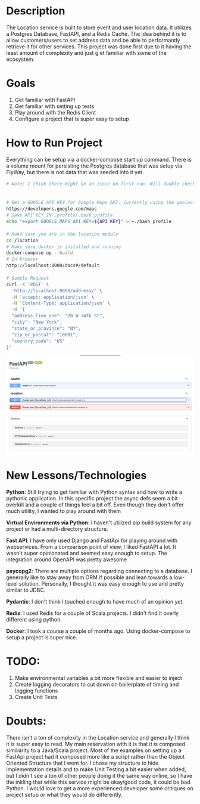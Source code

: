 
# Description
The Location service is built to store event and user location data. It utilizes a Postgres Database,  FastAPI, and a Redis Cache. The idea behind it is to allow customers/users to set address data and be able to performantly retrieve it for other services. This project was done first due to it having the least amount of complexity and just g et familiar with some of the ecosystem. 

# Goals
1. Get familiar with FastAPI
2. Get familiar with setting up tests
3. Play around with the Redis Client
4. Configure a project that is super easy to setup

# How to Run Project
Everything can be setup via a docker-compose start up command. There is a volume mount for persisting the Postgres database that was setup via FlyWay, but there is not data that was seeded into it yet. 

```bash
# Note: I think there might be an issue on first run. Will double check


# Get a GOOGLE API KEY for Google Maps API. Currently using the geolocate API 
https://developers.google.com/maps
# Save API KEY IN .profile/.bash_profile
echo "export GOOGLE_MAPS_API_KEY=${API_KEY}" > ~./bash_profile

# Make sure you are in the location module
cd /location 
# Make sure docker is installed and running
docker-compose up --build
# In browser
http://localhost:8000/docs#/default

# Sample Request
curl -X 'POST' \
  'http://localhost:8000/address/' \
  -H 'accept: application/json' \
  -H 'Content-Type: application/json' \
  -d '{
  "address_line_one": "20 W 34th St",
  "city": "New York",
  "state_or_province": "NY",
  "zip_or_postal": "10001",
  "country_code": "US"
}'
```
![OpenAPI-sample.png](image%2FOpenAPI-sample.png)


# New Lessons/Technologies 

<b>Python</b>: Still trying to get familiar with Python syntax and how to write a pythonic application. In this specific project the async defs seem a bit overkill and a couple of things feel a bit off. Even though they don't offer much utility, I wanted to play around with them

<b>Virtual Environments via Python</b>: I haven't utilized pip build system for any project or had a multi-directory structure. 

<b>Fast API</b>: I have only used Django and FastApi for playing around with webservices. From a comparison point of view, I liked FastAPI a lot. It wasn't super opinionated and seemed easy enough to setup. The integration around OpenAPI was pretty awesome

<b>psycopg2</b>: There are multiple options regarding connecting to a database. I generally like to stay away from ORM if possible and lean towards a low-level solution. Personally, I thought it was easy enough to use and pretty similar to JDBC. 

<b>Pydantic</b>: I don't think I touched enough to have much of an opinion yet. 

<b>Redis</b>: I used Redis for a couple of Scala projects. I didn't find it overly different using python. 

<b>Docker</b>: I took a course a couple of months ago. Using docker-compose to setup a project is super nice. 

# TODO:
1. Make environmental variables a bit more flexible and easier to inject
2. Create logging decorators to cut down on boilerplate of timing and logging functions
3. Create Unit Tests

# Doubts: 
There isn't a ton of complexity in the Location service and generally I think it is super easy to read. My main reservation with it is that it is composed similiarity to a Java/Scala project. Most of the examples on setting up a FastApi project had it composed more like a script rather than the Object Oriented Structure that I went for. I chose my structure to hide implementation details and to make Unit Testing a bit easier when added, but I didn't see a ton of other people doing it the same way online, so I have the inkling that while this service might be okay/good code, it could be bad Python. I would love to get a more experienced developer some critiques on project setup or what they would do differently.   